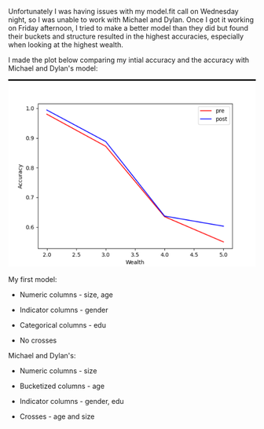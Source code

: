 Unfortunately I was having issues with my model.fit call on Wednesday night, so I was unable to work with Michael and Dylan. Once I got it working on Friday afternoon, I tried to make a better model than they did but found their buckets and structure resulted in the highest accuracies, especially when looking at the highest wealth.

I made the plot below comparing my intial accuracy and the accuracy with Michael and Dylan's model:

![img_44.png](img_44.png)

My first model:

- Numeric columns - size, age

- Indicator columns - gender

- Categorical columns - edu

- No crosses



Michael and Dylan's:

- Numeric columns - size

- Bucketized columns - age

- Indicator columns - gender, edu

- Crosses - age and size